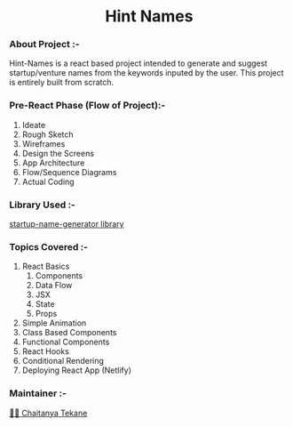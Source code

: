 <h1 align="center">Hint Names</h1>

### About Project :- 

Hint-Names is a react based project intended to generate and suggest startup/venture names from the keywords inputed by the user. This project is entirely built from scratch. 

### Pre-React Phase (Flow of Project):-

1. Ideate
2. Rough Sketch
3. Wireframes
4. Design the Screens
5. App Architecture
6. Flow/Sequence Diagrams
7. Actual Coding

### Library Used :-
[startup-name-generator library](https://github.com/rstacruz/startup-name-generator)

### Topics Covered :-

1. React Basics
    1. Components
    2. Data Flow
    3. JSX
    4. State
    5. Props
2. Simple Animation
3. Class Based Components
4. Functional Components
5. React Hooks
6. Conditional Rendering
7. Deploying React App (Netlify)

### Maintainer :-
[👨‍💻 Chaitanya Tekane](https://github.com/chaitanyatekane)